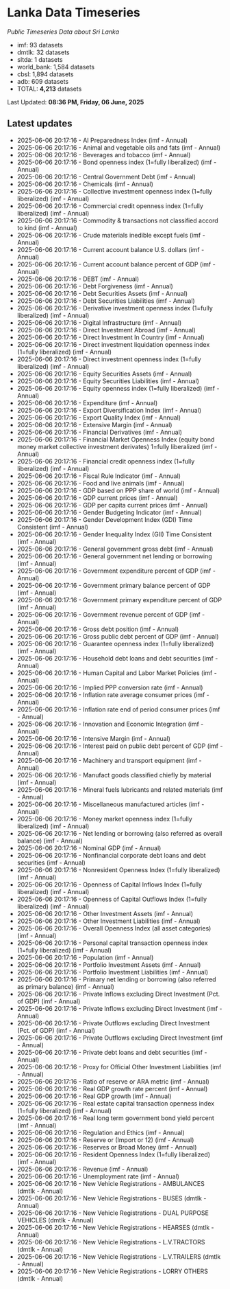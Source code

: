 # Lanka Data Timeseries
*Public Timeseries Data about Sri Lanka*

* imf: 93 datasets
* dmtlk: 32 datasets
* sltda: 1 datasets
* world_bank: 1,584 datasets
* cbsl: 1,894 datasets
* adb: 609 datasets
* TOTAL: **4,213** datasets

Last Updated: **08:36 PM, Friday, 06 June, 2025**

## Latest updates

* 2025-06-06 20:17:16 - AI Preparedness Index (imf - Annual)
* 2025-06-06 20:17:16 - Animal and vegetable oils and fats (imf - Annual)
* 2025-06-06 20:17:16 - Beverages and tobacco (imf - Annual)
* 2025-06-06 20:17:16 - Bond openness index (1=fully liberalized) (imf - Annual)
* 2025-06-06 20:17:16 - Central Government Debt (imf - Annual)
* 2025-06-06 20:17:16 - Chemicals (imf - Annual)
* 2025-06-06 20:17:16 - Collective investment openness index (1=fully liberalized) (imf - Annual)
* 2025-06-06 20:17:16 - Commercial credit openness index (1=fully liberalized) (imf - Annual)
* 2025-06-06 20:17:16 - Commodity & transactions not classified accord to kind (imf - Annual)
* 2025-06-06 20:17:16 - Crude materials inedible except fuels (imf - Annual)
* 2025-06-06 20:17:16 - Current account balance U.S. dollars (imf - Annual)
* 2025-06-06 20:17:16 - Current account balance percent of GDP (imf - Annual)
* 2025-06-06 20:17:16 - DEBT (imf - Annual)
* 2025-06-06 20:17:16 - Debt Forgiveness (imf - Annual)
* 2025-06-06 20:17:16 - Debt Securities Assets (imf - Annual)
* 2025-06-06 20:17:16 - Debt Securities Liabilities (imf - Annual)
* 2025-06-06 20:17:16 - Derivative investment openness index (1=fully liberalized) (imf - Annual)
* 2025-06-06 20:17:16 - Digital Infrastructure (imf - Annual)
* 2025-06-06 20:17:16 - Direct Investment Abroad (imf - Annual)
* 2025-06-06 20:17:16 - Direct Investment In Country (imf - Annual)
* 2025-06-06 20:17:16 - Direct investment liquidation openness index (1=fully liberalized) (imf - Annual)
* 2025-06-06 20:17:16 - Direct investment openness index (1=fully liberalized) (imf - Annual)
* 2025-06-06 20:17:16 - Equity Securities Assets (imf - Annual)
* 2025-06-06 20:17:16 - Equity Securities Liabilities (imf - Annual)
* 2025-06-06 20:17:16 - Equity openness index (1=fully liberalized) (imf - Annual)
* 2025-06-06 20:17:16 - Expenditure (imf - Annual)
* 2025-06-06 20:17:16 - Export Diversification Index (imf - Annual)
* 2025-06-06 20:17:16 - Export Quality Index (imf - Annual)
* 2025-06-06 20:17:16 - Extensive Margin (imf - Annual)
* 2025-06-06 20:17:16 - Financial Derivatives (imf - Annual)
* 2025-06-06 20:17:16 - Financial Market Openness Index (equity bond money market collective investment derivates) 1=fully liberalized (imf - Annual)
* 2025-06-06 20:17:16 - Financial credit openness index (1=fully liberalized) (imf - Annual)
* 2025-06-06 20:17:16 - Fiscal Rule Indicator (imf - Annual)
* 2025-06-06 20:17:16 - Food and live animals (imf - Annual)
* 2025-06-06 20:17:16 - GDP based on PPP share of world (imf - Annual)
* 2025-06-06 20:17:16 - GDP current prices (imf - Annual)
* 2025-06-06 20:17:16 - GDP per capita current prices (imf - Annual)
* 2025-06-06 20:17:16 - Gender Budgeting Indicator (imf - Annual)
* 2025-06-06 20:17:16 - Gender Development Index (GDI) Time Consistent (imf - Annual)
* 2025-06-06 20:17:16 - Gender Inequality Index (GII) Time Consistent (imf - Annual)
* 2025-06-06 20:17:16 - General government gross debt (imf - Annual)
* 2025-06-06 20:17:16 - General government net lending or borrowing (imf - Annual)
* 2025-06-06 20:17:16 - Government expenditure percent of GDP (imf - Annual)
* 2025-06-06 20:17:16 - Government primary balance percent of GDP (imf - Annual)
* 2025-06-06 20:17:16 - Government primary expenditure percent of GDP (imf - Annual)
* 2025-06-06 20:17:16 - Government revenue percent of GDP (imf - Annual)
* 2025-06-06 20:17:16 - Gross debt position (imf - Annual)
* 2025-06-06 20:17:16 - Gross public debt percent of GDP (imf - Annual)
* 2025-06-06 20:17:16 - Guarantee openness index (1=fully liberalized) (imf - Annual)
* 2025-06-06 20:17:16 - Household debt loans and debt securities (imf - Annual)
* 2025-06-06 20:17:16 - Human Capital and Labor Market Policies (imf - Annual)
* 2025-06-06 20:17:16 - Implied PPP conversion rate (imf - Annual)
* 2025-06-06 20:17:16 - Inflation rate average consumer prices (imf - Annual)
* 2025-06-06 20:17:16 - Inflation rate end of period consumer prices (imf - Annual)
* 2025-06-06 20:17:16 - Innovation and Economic Integration (imf - Annual)
* 2025-06-06 20:17:16 - Intensive Margin (imf - Annual)
* 2025-06-06 20:17:16 - Interest paid on public debt percent of GDP (imf - Annual)
* 2025-06-06 20:17:16 - Machinery and transport equipment (imf - Annual)
* 2025-06-06 20:17:16 - Manufact goods classified chiefly by material (imf - Annual)
* 2025-06-06 20:17:16 - Mineral fuels lubricants and related materials (imf - Annual)
* 2025-06-06 20:17:16 - Miscellaneous manufactured articles (imf - Annual)
* 2025-06-06 20:17:16 - Money market openness index (1=fully liberalized) (imf - Annual)
* 2025-06-06 20:17:16 - Net lending or borrowing (also referred as overall balance) (imf - Annual)
* 2025-06-06 20:17:16 - Nominal GDP (imf - Annual)
* 2025-06-06 20:17:16 - Nonfinancial corporate debt loans and debt securities (imf - Annual)
* 2025-06-06 20:17:16 - Nonresident Openness Index (1=fully liberalized) (imf - Annual)
* 2025-06-06 20:17:16 - Openness of Capital Inflows Index (1=fully liberalized) (imf - Annual)
* 2025-06-06 20:17:16 - Openness of Capital Outflows Index (1=fully liberalized) (imf - Annual)
* 2025-06-06 20:17:16 - Other Investment Assets (imf - Annual)
* 2025-06-06 20:17:16 - Other Investment Liabilities (imf - Annual)
* 2025-06-06 20:17:16 - Overall Openness Index (all asset categories) (imf - Annual)
* 2025-06-06 20:17:16 - Personal capital transaction openness index (1=fully liberalized) (imf - Annual)
* 2025-06-06 20:17:16 - Population (imf - Annual)
* 2025-06-06 20:17:16 - Portfolio Investment Assets (imf - Annual)
* 2025-06-06 20:17:16 - Portfolio Investment Liabilities (imf - Annual)
* 2025-06-06 20:17:16 - Primary net lending or borrowing (also referred as primary balance) (imf - Annual)
* 2025-06-06 20:17:16 - Private Inflows excluding Direct Investment (Pct. of GDP) (imf - Annual)
* 2025-06-06 20:17:16 - Private Inflows excluding Direct Investment (imf - Annual)
* 2025-06-06 20:17:16 - Private Outflows excluding Direct Investment (Pct. of GDP) (imf - Annual)
* 2025-06-06 20:17:16 - Private Outflows excluding Direct Investment (imf - Annual)
* 2025-06-06 20:17:16 - Private debt loans and debt securities (imf - Annual)
* 2025-06-06 20:17:16 - Proxy for Official Other Investment Liabilities (imf - Annual)
* 2025-06-06 20:17:16 - Ratio of reserve or ARA metric (imf - Annual)
* 2025-06-06 20:17:16 - Real GDP growth rate percent (imf - Annual)
* 2025-06-06 20:17:16 - Real GDP growth (imf - Annual)
* 2025-06-06 20:17:16 - Real estate capital transaction openness index (1=fully liberalized) (imf - Annual)
* 2025-06-06 20:17:16 - Real long term government bond yield percent (imf - Annual)
* 2025-06-06 20:17:16 - Regulation and Ethics (imf - Annual)
* 2025-06-06 20:17:16 - Reserve or (Import or 12) (imf - Annual)
* 2025-06-06 20:17:16 - Reserves or Broad Money (imf - Annual)
* 2025-06-06 20:17:16 - Resident Openness Index (1=fully liberalized) (imf - Annual)
* 2025-06-06 20:17:16 - Revenue (imf - Annual)
* 2025-06-06 20:17:16 - Unemployment rate (imf - Annual)
* 2025-06-06 20:17:16 - New Vehicle Registrations - AMBULANCES (dmtlk - Annual)
* 2025-06-06 20:17:16 - New Vehicle Registrations - BUSES (dmtlk - Annual)
* 2025-06-06 20:17:16 - New Vehicle Registrations - DUAL PURPOSE VEHICLES (dmtlk - Annual)
* 2025-06-06 20:17:16 - New Vehicle Registrations - HEARSES (dmtlk - Annual)
* 2025-06-06 20:17:16 - New Vehicle Registrations - L.V.TRACTORS (dmtlk - Annual)
* 2025-06-06 20:17:16 - New Vehicle Registrations - L.V.TRAILERS (dmtlk - Annual)
* 2025-06-06 20:17:16 - New Vehicle Registrations - LORRY OTHERS (dmtlk - Annual)